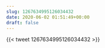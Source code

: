 ```yaml
---
slug: 1267634995126034432
date: 2020-06-02 01:51:49+00:00
draft: false
---
```


{{< tweet 1267634995126034432 >}}
